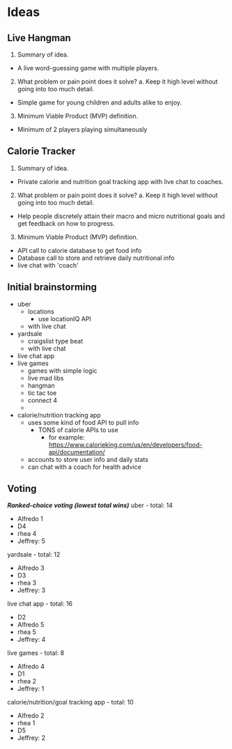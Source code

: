 # Ideas

## Live Hangman

1. Summary of idea.
  - A live word-guessing game with multiple players.

2. What problem or pain point does it solve? a. Keep it high level without going into too much detail.
  - Simple game for young children and adults alike to enjoy.

3. Minimum Viable Product (MVP) definition.
  - Minimum of 2 players playing simultaneously

## Calorie Tracker

1. Summary of idea.
  - Private calorie and nutrition goal tracking app with live chat to coaches.

2. What problem or pain point does it solve? a. Keep it high level without going into too much detail.
  - Help people discretely attain their macro and micro nutritional goals and get feedback on how to progress.

3. Minimum Viable Product (MVP) definition.
  - API call to calorie database to get food info
  - Database call to store and retrieve daily nutritional info
  - live chat with 'coach'




## Initial brainstorming

- uber
  - locations
    - use locationIQ API
  - with live chat
- yardsale
  - craigslist type beat
  - with live chat
- live chat app
- live games
  - games with simple logic
  - live mad libs
  - hangman
  - tic tac toe
  - connect 4
  -
- calorie/nutrition tracking app
  - uses some kind of food API to pull info
    - TONS of calorie APIs to use
      - for example: <https://www.calorieking.com/us/en/developers/food-api/documentation/>
  - accounts to store user info and daily stats
  - can chat with a coach for health advice

## Voting

***Ranked-choice voting (lowest total wins)***
uber - total: 14

- Alfredo 1
- D4
- rhea 4
- Jeffrey: 5

yardsale - total: 12

- Alfredo 3
- D3
- rhea 3
- Jeffrey: 3

live chat app - total: 16

- D2
- Alfredo 5
- rhea 5
- Jeffrey: 4

live games - total: 8

- Alfredo 4
- D1
- rhea 2
- Jeffrey: 1

calorie/nutrition/goal tracking app - total: 10

- Alfredo 2
- rhea 1
- D5
- Jeffrey: 2
